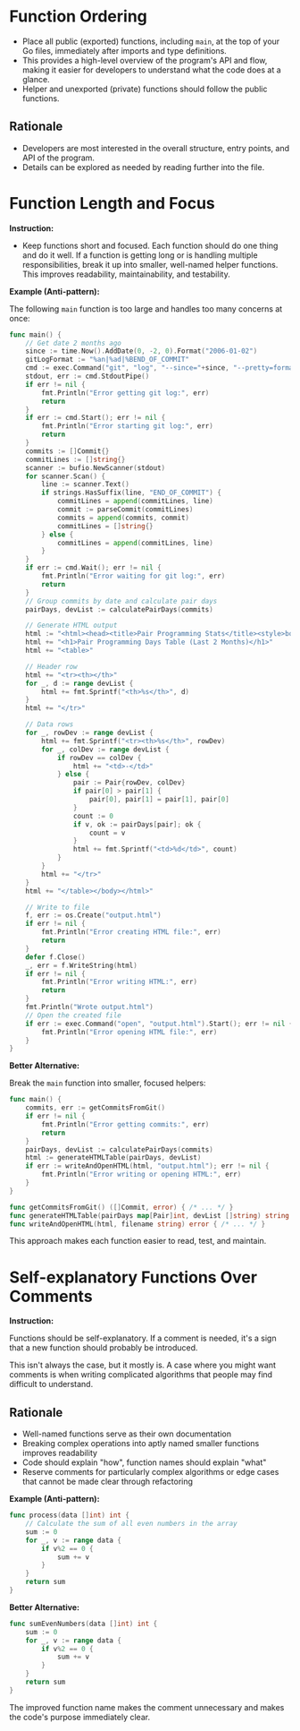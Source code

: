 # Function Ordering

- Place all public (exported) functions, including `main`, at the top of your Go files, immediately after imports and type definitions.
- This provides a high-level overview of the program's API and flow, making it easier for developers to understand what the code does at a glance.
- Helper and unexported (private) functions should follow the public functions.

## Rationale

- Developers are most interested in the overall structure, entry points, and API of the program.
- Details can be explored as needed by reading further into the file.

# Function Length and Focus

**Instruction:**

- Keep functions short and focused. Each function should do one thing and do it well. If a function is getting long or is handling multiple responsibilities, break it up into smaller, well-named helper functions. This improves readability, maintainability, and testability.

**Example (Anti-pattern):**

The following `main` function is too large and handles too many concerns at once:

```go
func main() {
	// Get date 2 months ago
	since := time.Now().AddDate(0, -2, 0).Format("2006-01-02")
	gitLogFormat := "%an|%ad|%BEND_OF_COMMIT"
	cmd := exec.Command("git", "log", "--since="+since, "--pretty=format:"+gitLogFormat, "--date=short")
	stdout, err := cmd.StdoutPipe()
	if err != nil {
		fmt.Println("Error getting git log:", err)
		return
	}
	if err := cmd.Start(); err != nil {
		fmt.Println("Error starting git log:", err)
		return
	}
	commits := []Commit{}
	commitLines := []string{}
	scanner := bufio.NewScanner(stdout)
	for scanner.Scan() {
		line := scanner.Text()
		if strings.HasSuffix(line, "END_OF_COMMIT") {
			commitLines = append(commitLines, line)
			commit := parseCommit(commitLines)
			commits = append(commits, commit)
			commitLines = []string{}
		} else {
			commitLines = append(commitLines, line)
		}
	}
	if err := cmd.Wait(); err != nil {
		fmt.Println("Error waiting for git log:", err)
		return
	}
	// Group commits by date and calculate pair days
	pairDays, devList := calculatePairDays(commits)

	// Generate HTML output
	html := "<html><head><title>Pair Programming Stats</title><style>body,table,th,td{font-family:sans-serif;} table,th,td{border:1px solid #ccc;border-collapse:collapse;}th,td{padding:8px;}</style></head><body>"
	html += "<h1>Pair Programming Days Table (Last 2 Months)</h1>"
	html += "<table>"

	// Header row
	html += "<tr><th></th>"
	for _, d := range devList {
		html += fmt.Sprintf("<th>%s</th>", d)
	}
	html += "</tr>"

	// Data rows
	for _, rowDev := range devList {
		html += fmt.Sprintf("<tr><th>%s</th>", rowDev)
		for _, colDev := range devList {
			if rowDev == colDev {
				html += "<td>-</td>"
			} else {
				pair := Pair{rowDev, colDev}
				if pair[0] > pair[1] {
					pair[0], pair[1] = pair[1], pair[0]
				}
				count := 0
				if v, ok := pairDays[pair]; ok {
					count = v
				}
				html += fmt.Sprintf("<td>%d</td>", count)
			}
		}
		html += "</tr>"
	}
	html += "</table></body></html>"

	// Write to file
	f, err := os.Create("output.html")
	if err != nil {
		fmt.Println("Error creating HTML file:", err)
		return
	}
	defer f.Close()
	_, err = f.WriteString(html)
	if err != nil {
		fmt.Println("Error writing HTML:", err)
		return
	}
	fmt.Println("Wrote output.html")
	// Open the created file
	if err := exec.Command("open", "output.html").Start(); err != nil {
		fmt.Println("Error opening HTML file:", err)
	}
}
```

**Better Alternative:**

Break the `main` function into smaller, focused helpers:

```go
func main() {
	commits, err := getCommitsFromGit()
	if err != nil {
		fmt.Println("Error getting commits:", err)
		return
	}
	pairDays, devList := calculatePairDays(commits)
	html := generateHTMLTable(pairDays, devList)
	if err := writeAndOpenHTML(html, "output.html"); err != nil {
		fmt.Println("Error writing or opening HTML:", err)
	}
}

func getCommitsFromGit() ([]Commit, error) { /* ... */ }
func generateHTMLTable(pairDays map[Pair]int, devList []string) string { /* ... */ }
func writeAndOpenHTML(html, filename string) error { /* ... */ }
```

This approach makes each function easier to read, test, and maintain.

# Self-explanatory Functions Over Comments

**Instruction:**

Functions should be self-explanatory. If a comment is needed, it's a sign that a new function should probably be introduced.

This isn't always the case, but it mostly is. A case where you might want comments is when writing complicated algorithms that people may find difficult to understand.

## Rationale

- Well-named functions serve as their own documentation
- Breaking complex operations into aptly named smaller functions improves readability
- Code should explain "how", function names should explain "what"
- Reserve comments for particularly complex algorithms or edge cases that cannot be made clear through refactoring

**Example (Anti-pattern):**

```go
func process(data []int) int {
    // Calculate the sum of all even numbers in the array
    sum := 0
    for _, v := range data {
        if v%2 == 0 {
            sum += v
        }
    }
    return sum
}
```

**Better Alternative:**

```go
func sumEvenNumbers(data []int) int {
    sum := 0
    for _, v := range data {
        if v%2 == 0 {
            sum += v
        }
    }
    return sum
}
```

The improved function name makes the comment unnecessary and makes the code's purpose immediately clear.

